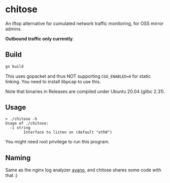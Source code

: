 # chitose

An iftop alternative for cumulated network traffic monitoring, for OSS mirror admins.

**Outbound traffic only currently**.

## Build

```bash
go build
```

This uses gopacket and thus NOT supporting `CGO_ENABLED=0` for static linking.
You need to install libpcap to use this.

Note that binaries in Releases are compiled under Ubuntu 20.04 (glibc 2.31).

## Usage

```console
> ./chitose -h
Usage of ./chitose:
  -i string
        Interface to listen on (default "eth0")
```

You might need root privilege to run this program.

## Naming

Same as the nginx log analyzer [ayano](https://github.com/taoky/ayano),
and chitose shares some code with that :)

